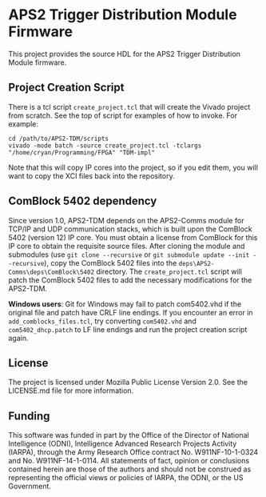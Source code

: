 # APS2 Trigger Distribution Module Firmware

This project provides the source HDL for the APS2 Trigger Distribution Module
firmware.

## Project Creation Script

There is a tcl script `create_project.tcl` that will create the Vivado project
from scratch. See the top of script for examples of how to invoke. For example:

```shell
cd /path/to/APS2-TDM/scripts
vivado -mode batch -source create_project.tcl -tclargs "/home/cryan/Programming/FPGA" "TDM-impl"
```

Note that this will copy IP cores into the project, so if you edit them, you
will want to copy the XCI files back into the repository.

## ComBlock 5402 dependency

Since version 1.0, APS2-TDM depends on the APS2-Comms module for TCP/IP and UDP
communication stacks, which is built upon the ComBlock 5402 (version 12) IP
core. You must obtain a license from ComBlock for this IP core to obtain the
requisite source files. After cloning the module and submodules (use `git clone
--recursive` or `git submodule update --init --recursive`), copy the ComBlock
5402 files into the `deps\APS2-Comms\deps\ComBlock\5402` directory. The
`create_project.tcl` script will patch the ComBlock 5402 files to add the
necessary modifications for the APS2-TDM.

**Windows users**: Git for Windows may fail to patch com5402.vhd if the original
file and patch have CRLF line endings. If you encounter an error in
`add_comblocks_files.tcl`, try converting `com5402.vhd` and `com5402_dhcp.patch`
to LF line endings and run the project creation script again.

## License

The project is licensed under Mozilla Public License Version 2.0. See the
LICENSE.md file for more information.

## Funding

This software was funded in part by the Office of the Director of National
Intelligence (ODNI), Intelligence Advanced Research Projects Activity (IARPA),
through the Army Research Office contract No. W911NF-10-1-0324 and No.
W911NF-14-1-0114. All statements of fact, opinion or conclusions contained
herein are those of the authors and should not be construed as representing the
official views or policies of IARPA, the ODNI, or the US Government.
